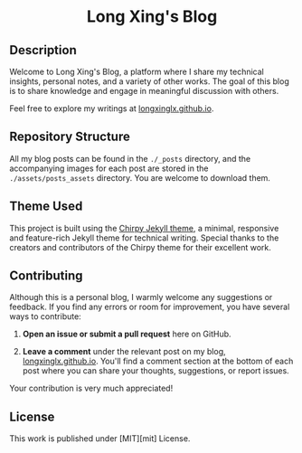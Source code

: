 <div align="center">

# Long Xing's Blog

</div>

## Description

Welcome to Long Xing's Blog, a platform where I share my technical insights, personal notes, and a variety of other works. The goal of this blog is to share knowledge and engage in meaningful discussion with others.

Feel free to explore my writings at [longxinglx.github.io](https://longxinglx.github.io/).

## Repository Structure

All my blog posts can be found in the `./_posts` directory, and the accompanying images for each post are stored in the `./assets/posts_assets` directory. You are welcome to download them.

## Theme Used

This project is built using the [Chirpy Jekyll theme](https://github.com/cotes2020/jekyll-theme-chirpy), a minimal, responsive and feature-rich Jekyll theme for technical writing. Special thanks to the creators and contributors of the Chirpy theme for their excellent work.

## Contributing

Although this is a personal blog, I warmly welcome any suggestions or feedback. If you find any errors or room for improvement, you have several ways to contribute:

1. **Open an issue or submit a pull request** here on GitHub.

2. **Leave a comment** under the relevant post on my blog, [longxinglx.github.io](https://longxinglx.github.io/). You'll find a comment section at the bottom of each post where you can share your thoughts, suggestions, or report issues.

Your contribution is very much appreciated!

## License

This work is published under [MIT][mit] License.
